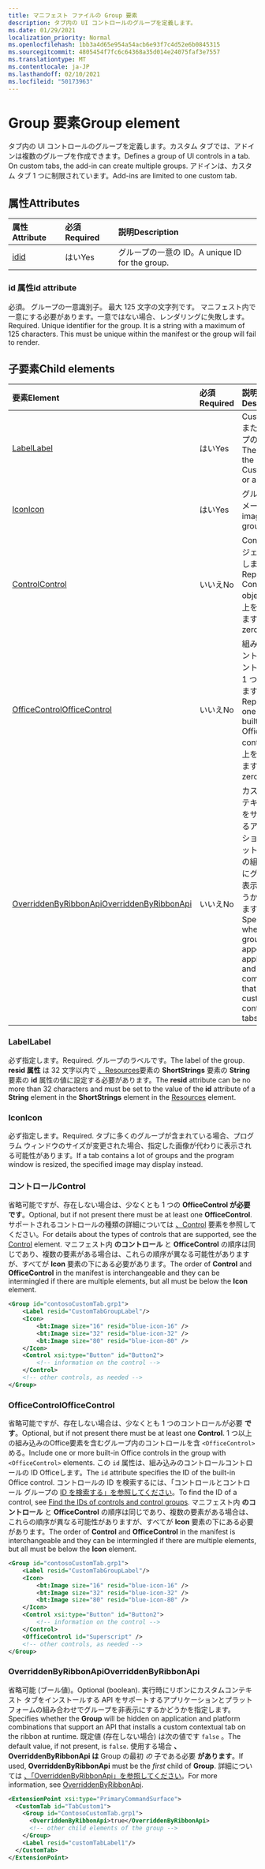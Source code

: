 ```yaml
---
title: マニフェスト ファイルの Group 要素
description: タブ内の UI コントロールのグループを定義します。
ms.date: 01/29/2021
localization_priority: Normal
ms.openlocfilehash: 1bb3a4d65e954a54acb6e93f7c4d52e6b0845315
ms.sourcegitcommit: 4805454f7fc6c64368a35d014e24075faf3e7557
ms.translationtype: MT
ms.contentlocale: ja-JP
ms.lasthandoff: 02/10/2021
ms.locfileid: "50173963"
---
```

# <a name="group-element"></a><span data-ttu-id="04bb1-103">Group 要素</span><span class="sxs-lookup"><span data-stu-id="04bb1-103">Group element</span></span>

<span data-ttu-id="04bb1-104">タブ内の UI コントロールのグループを定義します。カスタム タブでは、アドインは複数のグループを作成できます。</span><span class="sxs-lookup"><span data-stu-id="04bb1-104">Defines a group of UI controls in a tab. On custom tabs, the add-in can create multiple groups.</span></span> <span data-ttu-id="04bb1-105">アドインは、カスタム タブ 1 つに制限されています。</span><span class="sxs-lookup"><span data-stu-id="04bb1-105">Add-ins are limited to one custom tab.</span></span>

## <a name="attributes"></a><span data-ttu-id="04bb1-106">属性</span><span class="sxs-lookup"><span data-stu-id="04bb1-106">Attributes</span></span>

|  <span data-ttu-id="04bb1-107">属性</span><span class="sxs-lookup"><span data-stu-id="04bb1-107">Attribute</span></span>  |  <span data-ttu-id="04bb1-108">必須</span><span class="sxs-lookup"><span data-stu-id="04bb1-108">Required</span></span>  |  <span data-ttu-id="04bb1-109">説明</span><span class="sxs-lookup"><span data-stu-id="04bb1-109">Description</span></span>  |
|:-----|:-----|:-----|
|  [<span data-ttu-id="04bb1-110">id</span><span class="sxs-lookup"><span data-stu-id="04bb1-110">id</span></span>](#id-attribute)  |  <span data-ttu-id="04bb1-111">はい</span><span class="sxs-lookup"><span data-stu-id="04bb1-111">Yes</span></span>  | <span data-ttu-id="04bb1-112">グループの一意の ID。</span><span class="sxs-lookup"><span data-stu-id="04bb1-112">A unique ID for the group.</span></span>|

### <a name="id-attribute"></a><span data-ttu-id="04bb1-113">id 属性</span><span class="sxs-lookup"><span data-stu-id="04bb1-113">id attribute</span></span>

<span data-ttu-id="04bb1-p102">必須。 グループの一意識別子。 最大 125 文字の文字列です。 マニフェスト内で一意にする必要があります。一意ではない場合、レンダリングに失敗します。</span><span class="sxs-lookup"><span data-stu-id="04bb1-p102">Required. Unique identifier for the group. It is a string with a maximum of 125 characters. This must be unique within the manifest or the group will fail to render.</span></span>

## <a name="child-elements"></a><span data-ttu-id="04bb1-118">子要素</span><span class="sxs-lookup"><span data-stu-id="04bb1-118">Child elements</span></span>

|  <span data-ttu-id="04bb1-119">要素</span><span class="sxs-lookup"><span data-stu-id="04bb1-119">Element</span></span> |  <span data-ttu-id="04bb1-120">必須</span><span class="sxs-lookup"><span data-stu-id="04bb1-120">Required</span></span>  |  <span data-ttu-id="04bb1-121">説明</span><span class="sxs-lookup"><span data-stu-id="04bb1-121">Description</span></span>  |
|:-----|:-----|:-----|
|  [<span data-ttu-id="04bb1-122">Label</span><span class="sxs-lookup"><span data-stu-id="04bb1-122">Label</span></span>](#label)      | <span data-ttu-id="04bb1-123">はい</span><span class="sxs-lookup"><span data-stu-id="04bb1-123">Yes</span></span> |  <span data-ttu-id="04bb1-124">CustomTab またはグループのラベル。</span><span class="sxs-lookup"><span data-stu-id="04bb1-124">The label for the CustomTab or a group.</span></span>  |
|  [<span data-ttu-id="04bb1-125">Icon</span><span class="sxs-lookup"><span data-stu-id="04bb1-125">Icon</span></span>](icon.md)      | <span data-ttu-id="04bb1-126">はい</span><span class="sxs-lookup"><span data-stu-id="04bb1-126">Yes</span></span> |  <span data-ttu-id="04bb1-127">グループのイメージ。</span><span class="sxs-lookup"><span data-stu-id="04bb1-127">The image for a group.</span></span>  |
|  [<span data-ttu-id="04bb1-128">Control</span><span class="sxs-lookup"><span data-stu-id="04bb1-128">Control</span></span>](#control)    | <span data-ttu-id="04bb1-129">いいえ</span><span class="sxs-lookup"><span data-stu-id="04bb1-129">No</span></span> |  <span data-ttu-id="04bb1-130">Control オブジェクトを表します。</span><span class="sxs-lookup"><span data-stu-id="04bb1-130">Represents a Control object.</span></span> <span data-ttu-id="04bb1-131">0 以上を指定できます。</span><span class="sxs-lookup"><span data-stu-id="04bb1-131">Can be zero or more.</span></span>  |
|  [<span data-ttu-id="04bb1-132">OfficeControl</span><span class="sxs-lookup"><span data-stu-id="04bb1-132">OfficeControl</span></span>](#officecontrol)  | <span data-ttu-id="04bb1-133">いいえ</span><span class="sxs-lookup"><span data-stu-id="04bb1-133">No</span></span> | <span data-ttu-id="04bb1-134">組み込みのコントロールコントロールの 1 つOfficeします。</span><span class="sxs-lookup"><span data-stu-id="04bb1-134">Represents one of the built-in Office controls.</span></span> <span data-ttu-id="04bb1-135">0 以上を指定できます。</span><span class="sxs-lookup"><span data-stu-id="04bb1-135">Can be zero or more.</span></span> |
|  [<span data-ttu-id="04bb1-136">OverriddenByRibbonApi</span><span class="sxs-lookup"><span data-stu-id="04bb1-136">OverriddenByRibbonApi</span></span>](overriddenbyribbonapi.md)      | <span data-ttu-id="04bb1-137">いいえ</span><span class="sxs-lookup"><span data-stu-id="04bb1-137">No</span></span> |  <span data-ttu-id="04bb1-138">カスタム コンテキスト タブをサポートするアプリケーションとプラットフォームの組み合わせにグループを表示するかどうかを指定します。</span><span class="sxs-lookup"><span data-stu-id="04bb1-138">Specifies whether the group should appear on application and platform combinations that support custom contextual tabs.</span></span>  |

### <a name="label"></a><span data-ttu-id="04bb1-139">Label</span><span class="sxs-lookup"><span data-stu-id="04bb1-139">Label</span></span>

<span data-ttu-id="04bb1-140">必ず指定します。</span><span class="sxs-lookup"><span data-stu-id="04bb1-140">Required.</span></span> <span data-ttu-id="04bb1-141">グループのラベルです。</span><span class="sxs-lookup"><span data-stu-id="04bb1-141">The label of the group.</span></span> <span data-ttu-id="04bb1-142">**resid 属性** は 32 文字以内で [、Resources](resources.md)要素の **ShortStrings** 要素の **String** 要素の **id** 属性の値に設定する必要があります。</span><span class="sxs-lookup"><span data-stu-id="04bb1-142">The **resid** attribute can be no more than 32 characters and must be set to the value of the **id** attribute of a **String** element in the **ShortStrings** element in the [Resources](resources.md) element.</span></span>

### <a name="icon"></a><span data-ttu-id="04bb1-143">Icon</span><span class="sxs-lookup"><span data-stu-id="04bb1-143">Icon</span></span>

<span data-ttu-id="04bb1-144">必ず指定します。</span><span class="sxs-lookup"><span data-stu-id="04bb1-144">Required.</span></span> <span data-ttu-id="04bb1-145">タブに多くのグループが含まれている場合、プログラム ウィンドウのサイズが変更された場合、指定した画像が代わりに表示される可能性があります。</span><span class="sxs-lookup"><span data-stu-id="04bb1-145">If a tab contains a lot of groups and the program window is resized, the specified image may display instead.</span></span>

### <a name="control"></a><span data-ttu-id="04bb1-146">コントロール</span><span class="sxs-lookup"><span data-stu-id="04bb1-146">Control</span></span>

<span data-ttu-id="04bb1-147">省略可能ですが、存在しない場合は、少なくとも 1 つの **OfficeControl が必要です**。</span><span class="sxs-lookup"><span data-stu-id="04bb1-147">Optional, but if not present there must be at least one **OfficeControl**.</span></span> <span data-ttu-id="04bb1-148">サポートされるコントロールの種類の詳細については [、Control](control.md) 要素を参照してください。</span><span class="sxs-lookup"><span data-stu-id="04bb1-148">For details about the types of controls that are supported, see the [Control](control.md) element.</span></span> <span data-ttu-id="04bb1-149">マニフェスト内 **のコントロール** と **OfficeControl** の順序は同じであり、複数の要素がある場合は、これらの順序が異なる可能性がありますが、すべてが **Icon** 要素の下にある必要があります。</span><span class="sxs-lookup"><span data-stu-id="04bb1-149">The order of **Control** and **OfficeControl** in the manifest is interchangeable and they can be intermingled if there are multiple elements, but all must be below the **Icon** element.</span></span>

```xml
<Group id="contosoCustomTab.grp1">
    <Label resid="CustomTabGroupLabel"/>
    <Icon>
        <bt:Image size="16" resid="blue-icon-16" />
        <bt:Image size="32" resid="blue-icon-32" />
        <bt:Image size="80" resid="blue-icon-80" />
    </Icon>
    <Control xsi:type="Button" id="Button2">
        <!-- information on the control -->
    </Control>
    <!-- other controls, as needed -->
</Group>
```

### <a name="officecontrol"></a><span data-ttu-id="04bb1-150">OfficeControl</span><span class="sxs-lookup"><span data-stu-id="04bb1-150">OfficeControl</span></span>

<span data-ttu-id="04bb1-151">省略可能ですが、存在しない場合は、少なくとも 1 つのコントロールが必要 **です**。</span><span class="sxs-lookup"><span data-stu-id="04bb1-151">Optional, but if not present there must be at least one **Control**.</span></span> <span data-ttu-id="04bb1-152">1 つ以上の組み込みのOffice要素を含むグループ内のコントロールを含 `<OfficeControl>` める。</span><span class="sxs-lookup"><span data-stu-id="04bb1-152">Include one or more built-in Office controls in the group with `<OfficeControl>` elements.</span></span> <span data-ttu-id="04bb1-153">この `id` 属性は、組み込みのコントロールコントロールの ID Officeします。</span><span class="sxs-lookup"><span data-stu-id="04bb1-153">The `id` attribute specifies the ID of the built-in Office control.</span></span> <span data-ttu-id="04bb1-154">コントロールの ID を検索するには、「コントロールとコントロール グループの [ID を検索する」を参照してください](../../design/built-in-button-integration.md#find-the-ids-of-controls-and-control-groups)。</span><span class="sxs-lookup"><span data-stu-id="04bb1-154">To find the ID of a control, see [Find the IDs of controls and control groups](../../design/built-in-button-integration.md#find-the-ids-of-controls-and-control-groups).</span></span> <span data-ttu-id="04bb1-155">マニフェスト内 **のコントロール** と **OfficeControl** の順序は同じであり、複数の要素がある場合は、これらの順序が異なる可能性がありますが、すべてが **Icon** 要素の下にある必要があります。</span><span class="sxs-lookup"><span data-stu-id="04bb1-155">The order of **Control** and **OfficeControl** in the manifest is interchangeable and they can be intermingled if there are multiple elements, but all must be below the **Icon** element.</span></span>

```xml
<Group id="contosoCustomTab.grp1">
    <Label resid="CustomTabGroupLabel"/>
    <Icon>
        <bt:Image size="16" resid="blue-icon-16" />
        <bt:Image size="32" resid="blue-icon-32" />
        <bt:Image size="80" resid="blue-icon-80" />
    </Icon>
    <Control xsi:type="Button" id="Button2">
        <!-- information on the control -->
    </Control>
    <OfficeControl id="Superscript" />
    <!-- other controls, as needed -->
</Group>
```

### <a name="overriddenbyribbonapi"></a><span data-ttu-id="04bb1-156">OverriddenByRibbonApi</span><span class="sxs-lookup"><span data-stu-id="04bb1-156">OverriddenByRibbonApi</span></span>

<span data-ttu-id="04bb1-157">省略可能 (ブール値)。</span><span class="sxs-lookup"><span data-stu-id="04bb1-157">Optional (boolean).</span></span> <span data-ttu-id="04bb1-158">実行時にリボンにカスタムコンテキスト タブをインストールする API をサポートするアプリケーションとプラットフォームの組み合わせでグループを非表示にするかどうかを指定します。</span><span class="sxs-lookup"><span data-stu-id="04bb1-158">Specifies whether the **Group** will be hidden on application and platform combinations that support an API that installs a custom contextual tab on the ribbon at runtime.</span></span> <span data-ttu-id="04bb1-159">既定値 (存在しない場合) は次の値です `false` 。</span><span class="sxs-lookup"><span data-stu-id="04bb1-159">The default value, if not present, is `false`.</span></span> <span data-ttu-id="04bb1-160">使用する場合 **、OverriddenByRibbonApi は** Group の最初 *の* 子である必要 **があります**。</span><span class="sxs-lookup"><span data-stu-id="04bb1-160">If used, **OverriddenByRibbonApi** must be the *first* child of **Group**.</span></span> <span data-ttu-id="04bb1-161">詳細については [、「OverriddenByRibbonApi」を参照してください](overriddenbyribbonapi.md)。</span><span class="sxs-lookup"><span data-stu-id="04bb1-161">For more information, see [OverriddenByRibbonApi](overriddenbyribbonapi.md).</span></span>

```xml
<ExtensionPoint xsi:type="PrimaryCommandSurface">
  <CustomTab id="TabCustom1">
    <Group id="ContosoCustomTab.grp1">
      <OverriddenByRibbonApi>true</OverriddenByRibbonApi>
      <!-- other child elements of the group -->
    </Group>
    <Label resid="customTabLabel1"/>
  </CustomTab>
</ExtensionPoint>
```
